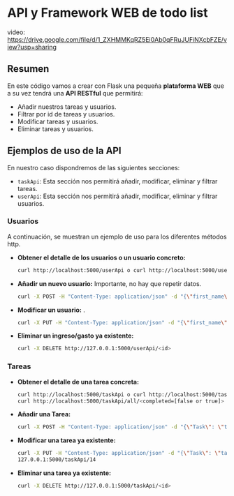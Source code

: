 # API y Framework WEB de todo list
video: https://drive.google.com/file/d/1_ZXHMMKqRZ5Ei0Ab0qFRuJUFiNXcbFZE/view?usp=sharing 

## Resumen

En este código vamos a crear con Flask una pequeña **plataforma WEB** que a su vez tendrá una **API RESTful** que permitirá:

- Añadir nuestros tareas y usuarios.
- Filtrar por id de tareas y usuarios.
- Modificar tareas y usuarios.
- Eliminar tareas y usuarios.

## Ejemplos de uso de la API

En nuestro caso dispondremos de las siguientes secciones:

- `taskApi`: Esta sección nos permitirá añadir, modificar, eliminar y filtrar tareas.
- `userApi`: Esta sección nos permitirá añadir, modificar, eliminar y filtrar usuarios.

### Usuarios

A continuación, se muestran un ejemplo de uso para los diferentes métodos http. 

- **Obtener el detalle de los usuarios o un usuario concreto:**
    ```bash
    curl http://localhost:5000/userApi o curl http://localhost:5000/userApi/<id>

- **Añadir un nuevo usuario:** Importante, no hay que repetir datos.
    ```bash
    curl -X POST -H "Content-Type: application/json" -d "{\"first_name\": \"NuevoNombre\", \"last_name\": \"NuevoApellido\", \"email\": \"nuevo_correo@example.com\", \"password\": \"nueva_contraseña\"}" http://127.0.0.1:5000/userApi 
    ```
- **Modificar un usuario:** .
    ```bash
    curl -X PUT -H "Content-Type: application/json" -d "{\"first_name\": \"NuevoNombre\", \"last_name\": \"NuevoApellido\", \"email\": \"nuevo_correo@example.com\", \"password\": \"nueva_contraseña\"}" http://127.0.0.1:5000/userApi/<id>
    ```
- **Eliminar un ingreso/gasto ya existente:**
    ```bash
    curl -X DELETE http://127.0.0.1:5000/userApi/<id>
    ```

### Tareas

- **Obtener el detalle de una tarea concreta:**
    ```bash
    curl http://localhost:5000/taskApi o curl http://localhost:5000/taskApi/<id> o
    curl http://localhost:5000/taskApi/all/<completed=[false or true]>
    ```

- **Añadir una Tarea:**
    ```bash
    curl -X POST -H "Content-Type: application/json" -d "{\"Task\": \"tarea ejemplo\", \"Description\": \"descripción de la tarea\", \"fecha_inicio\": \"2024-06-15\", \"fecha_fin\": \"2024-06-30\", \"user_id\": 1, \"completed\": true}" http://127.0.0.1:5000/taskApi
    ```

- **Modificar una tarea ya existente:**
    ```bash
    curl -X PUT -H "Content-Type: application/json" -d "{\"Task\": \"tarea ejemplo\", \"Description\": \"descripción de la tarea\", \"fecha_inicio\": \"2024-06-15\", \"fecha_fin\": \"2024-06-30\", \"user_id\": 1, \"completed\": true}" http://
    127.0.0.1:5000/taskApi/14
    ```

- **Eliminar una tarea ya existente:**
    ```bash
    curl -X DELETE http://127.0.0.1:5000/taskApi/<id>
    ```
